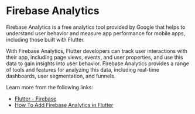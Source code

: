 # Firebase Analytics

Firebase Analytics is a free analytics tool provided by Google that helps to understand user behavior and measure app performance for mobile apps, including those built with Flutter.

With Firebase Analytics, Flutter developers can track user interactions with their app, including page views, events, and user properties, and use this data to gain insights into user behavior. Firebase Analytics provides a range of tools and features for analyzing this data, including real-time dashboards, user segmentation, and funnels.

Learn more from the following links:

- [Flutter - Firebase](https://docs.flutter.dev/development/data-and-backend/firebase)
- [How To Add Firebase Analytics in Flutter](https://medium.datadriveninvestor.com/how-to-add-firebase-analytics-to-your-flutter-app-641fbda1d224?gi=ad489389a531)
